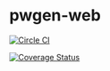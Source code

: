 pwgen-web
=========

[![Circle CI](https://circleci.com/gh/mazgi-sandbox/pwgen-web/tree/master.svg?style=svg)](https://circleci.com/gh/mazgi-sandbox/pwgen-web/tree/master)

[![Coverage Status](https://img.shields.io/coveralls/mazgi-sandbox/pwgen-web.svg)](https://coveralls.io/r/mazgi-sandbox/pwgen-web)

